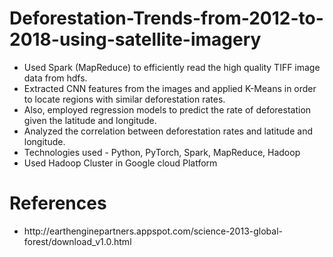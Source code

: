 # Deforestation-Trends-from-2012-to-2018-using-satellite-imagery


<ul>
  <li>Used Spark (MapReduce) to efficiently read the high quality TIFF image data from hdfs. </li>
<li>Extracted CNN features from the images and applied K-Means in order to locate regions with similar deforestation rates. </li>
<li>Also, employed regression models to predict the rate of deforestation given the latitude and longitude. </li>
<li>Analyzed the correlation between deforestation rates and latitude and longitude.</li>
<li>Technologies used - Python, PyTorch, Spark, MapReduce, Hadoop</li>
  <li>Used Hadoop Cluster in Google cloud Platform</li>
</ul>


# References

<ul>
  <li>http://earthenginepartners.appspot.com/science-2013-global-forest/download_v1.0.html</li>
 </ul>
